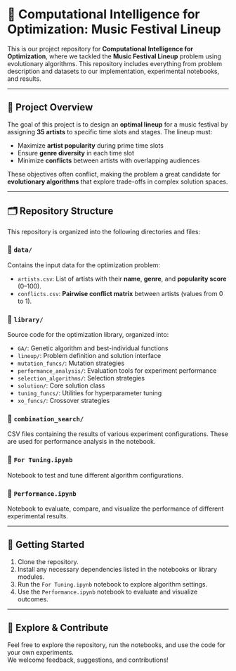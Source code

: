 # 🎵 Computational Intelligence for Optimization: Music Festival Lineup

This is our project repository for **Computational Intelligence for Optimization**, where we tackled the **Music Festival Lineup** problem using evolutionary algorithms. This repository includes everything from problem description and datasets to our implementation, experimental notebooks, and results.

---

## 📌 Project Overview

The goal of this project is to design an **optimal lineup** for a music festival by assigning **35 artists** to specific time slots and stages. The lineup must:

- Maximize **artist popularity** during prime time slots  
- Ensure **genre diversity** in each time slot  
- Minimize **conflicts** between artists with overlapping audiences  

These objectives often conflict, making the problem a great candidate for **evolutionary algorithms** that explore trade-offs in complex solution spaces.

---

## 🗂 Repository Structure

This repository is organized into the following directories and files:

### 📁 `data/`
Contains the input data for the optimization problem:
- `artists.csv`: List of artists with their **name**, **genre**, and **popularity score** (0–100).
- `conflicts.csv`: **Pairwise conflict matrix** between artists (values from 0 to 1).

### 📁 `library/`
Source code for the optimization library, organized into:
- `GA/`: Genetic algorithm and best-individual functions
- `lineup/`: Problem definition and solution interface
- `mutation_funcs/`: Mutation strategies
- `performance_analysis/`: Evaluation tools for experiment performance
- `selection_algorithms/`: Selection strategies
- `solution/`: Core solution class
- `tuning_funcs/`: Utilities for hyperparameter tuning
- `xo_funcs/`: Crossover strategies

### 📁 `combination_search/`
CSV files containing the results of various experiment configurations. These are used for performance analysis in the notebook.

### 📓 `For Tuning.ipynb`
Notebook to test and tune different algorithm configurations.

### 📓 `Performance.ipynb`
Notebook to evaluate, compare, and visualize the performance of different experimental results.

---

## 🚀 Getting Started

1. Clone the repository.
2. Install any necessary dependencies listed in the notebooks or library modules.
3. Run the `For Tuning.ipynb` notebook to explore algorithm settings.
4. Use the `Performance.ipynb` notebook to evaluate and visualize outcomes.

---

## 📂 Explore & Contribute

Feel free to explore the repository, run the notebooks, and use the code for your own experiments.  
We welcome feedback, suggestions, and contributions!
